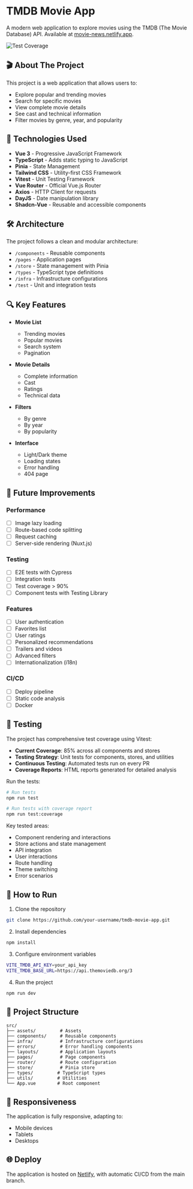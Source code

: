# TMDB Movie App

A modern web application to explore movies using the TMDB (The Movie Database) API. Available at [movie-news.netlify.app](https://movie-news.netlify.app/).

![Test Coverage](https://img.shields.io/badge/coverage-85%25-brightgreen.svg)

## 🎬 About The Project

This project is a web application that allows users to:
- Explore popular and trending movies
- Search for specific movies
- View complete movie details
- See cast and technical information
- Filter movies by genre, year, and popularity

## 🚀 Technologies Used

- **Vue 3** - Progressive JavaScript Framework
- **TypeScript** - Adds static typing to JavaScript
- **Pinia** - State Management
- **Tailwind CSS** - Utility-first CSS Framework
- **Vitest** - Unit Testing Framework
- **Vue Router** - Official Vue.js Router
- **Axios** - HTTP Client for requests
- **DayJS** - Date manipulation library
- **Shadcn-Vue** - Reusable and accessible components

## 🛠️ Architecture

The project follows a clean and modular architecture:
- `/components` - Reusable components
- `/pages` - Application pages
- `/store` - State management with Pinia
- `/types` - TypeScript type definitions
- `/infra` - Infrastructure configurations
- `/test` - Unit and integration tests

## 🔍 Key Features

- **Movie List**
  - Trending movies
  - Popular movies
  - Search system
  - Pagination

- **Movie Details**
  - Complete information
  - Cast
  - Ratings
  - Technical data

- **Filters**
  - By genre
  - By year
  - By popularity

- **Interface**
  - Light/Dark theme
  - Loading states
  - Error handling
  - 404 page

## 🎯 Future Improvements

### Performance
- [ ] Image lazy loading
- [ ] Route-based code splitting
- [ ] Request caching
- [ ] Server-side rendering (Nuxt.js)

### Testing
- [ ] E2E tests with Cypress
- [ ] Integration tests
- [ ] Test coverage > 90%
- [ ] Component tests with Testing Library

### Features
- [ ] User authentication
- [ ] Favorites list
- [ ] User ratings
- [ ] Personalized recommendations
- [ ] Trailers and videos
- [ ] Advanced filters
- [ ] Internationalization (i18n)

### CI/CD
- [ ] Deploy pipeline
- [ ] Static code analysis
- [ ] Docker

## 🧪 Testing

The project has comprehensive test coverage using Vitest:

- **Current Coverage**: 85% across all components and stores
- **Testing Strategy**: Unit tests for components, stores, and utilities
- **Continuous Testing**: Automated tests run on every PR
- **Coverage Reports**: HTML reports generated for detailed analysis

Run the tests:
```bash
# Run tests
npm run test

# Run tests with coverage report
npm run test:coverage
```

Key tested areas:
- Component rendering and interactions
- Store actions and state management
- API integration
- User interactions
- Route handling
- Theme switching
- Error scenarios

## 🚀 How to Run

1. Clone the repository
```bash
git clone https://github.com/your-username/tmdb-movie-app.git
```

2. Install dependencies
```bash
npm install
```

3. Configure environment variables
```bash
VITE_TMDB_API_KEY=your_api_key
VITE_TMDB_BASE_URL=https://api.themoviedb.org/3
```

4. Run the project
```bash
npm run dev
```

## 📁 Project Structure

```
src/
├── assets/         # Assets
├── components/     # Reusable components
├── infra/          # Infrastructure configurations
├── errors/         # Error handling components
├── layouts/        # Application layouts
├── pages/          # Page components
├── router/         # Route configuration
├── store/          # Pinia store
├── types/         # TypeScript types
├── utils/         # Utilities
└── App.vue        # Root component
```

## 📱 Responsiveness

The application is fully responsive, adapting to:
- Mobile devices
- Tablets
- Desktops

## 🌐 Deploy

The application is hosted on [Netlify](https://movie-news.netlify.app/), with automatic CI/CD from the main branch.
